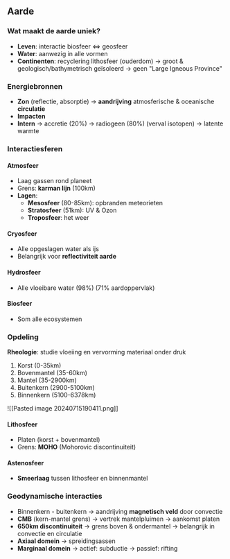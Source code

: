 ## Aarde
### Wat maakt de aarde uniek?
- **Leven**: interactie biosfeer ⇔ geosfeer
- **Water**: aanwezig in alle vormen
- **Continenten**: recyclering lithosfeer (ouderdom)
	→ groot & geologisch/bathymetrisch geïsoleerd
	→ geen "Large Igneous Province"
### Energiebronnen
- **Zon** (reflectie, absorptie)
	→ **aandrijving** atmosferische & oceanische **circulatie**
- **Impacten**
- **Intern**
	→ accretie (20%)
	→ radiogeen (80%) (verval isotopen)
	→ latente warmte
### Interactiesferen
#### Atmosfeer
- Laag gassen rond planeet
- Grens: **karman lijn** (100km)
- **Lagen**:
	- **Mesosfeer** (80-85km): opbranden meteorieten
	- **Stratosfeer** (51km): UV & Ozon
	- **Troposfeer**: het weer
#### Cryosfeer
- Alle opgeslagen water als ijs
- Belangrijk voor **reflectiviteit aarde**
#### Hydrosfeer
- Alle vloeibare water (98%) (71% aardoppervlak)
#### Biosfeer
- Som alle ecosystemen
### Opdeling
**Rheologie**: studie vloeiing en vervorming materiaal onder druk

1. Korst (0-35km)
2. Bovenmantel (35-60km)
3. Mantel (35-2900km)
4. Buitenkern (2900-5100km)
5. Binnenkern (5100-6378km)

![[Pasted image 20240715190411.png]]
#### Lithosfeer
- Platen (korst + bovenmantel)
- Grens: **MOHO** (Mohorovic discontinuiteit)
#### Astenosfeer
- **Smeerlaag** tussen lithosfeer en binnenmantel
### Geodynamische interacties
- Binnenkern - buitenkern
	→ aandrijving **magnetisch veld** door convectie
- **CMB** (kern-mantel grens)
	→ vertrek mantelpluimen
	→ aankomst platen
- **650km discontinuiteit**
	→ grens boven & ondermantel
	→ belangrijk in convectie en circulatie
- **Axiaal domein**
	→ spreidingsassen
- **Marginaal domein**
	→ actief: subductie
	→ passief: rifting